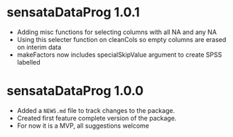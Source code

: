 # sensataDataProg 1.0.1

* Adding misc functions for selecting columns with all NA and any NA
* Using this selecter function on cleanCols so empty columns are erased on interim data
* makeFactors now includes specialSkipValue argument to create SPSS labelled

# sensataDataProg 1.0.0

* Added a `NEWS.md` file to track changes to the package.
* Created first feature complete version of the package.
* For now it is a MVP, all suggestions welcome

